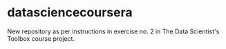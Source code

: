 # datasciencecoursera
New repository as per instructions in exercise no. 2 in The Data Scientist's Toolbox course project.
